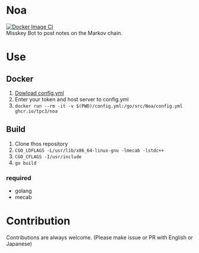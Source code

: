 # Noa
[![Docker Image CI](https://github.com/tpc3/Bocchi-Go/actions/workflows/docker-image.yml/badge.svg)](https://github.com/tpc3/Bocchi-Go/actions/workflows/docker-image.yml)  
Misskey Bot to post notes on the Markov chain.

# Use
## Docker
1. [Dowload config.yml](https://raw.githubusercontent.com/tpc3/Noa/main/config.yml)
2. Enter your token and host server to config.yml
3. `docker run --rm -it -v $(PWD)/config.yml:/go/src/Noa/config.yml ghcr.io/tpc3/noa`

## Build
1. Clone thos repository
2. `CGO_LDFLAGS -L/usr/lib/x86_64-linux-gnu -lmecab -lstdc++`
3. `CGO_CFLAGS -I/usr/include`
4. `go build`

### required
- golang
- mecab

# Contribution
Contributions are always welcome. (Please make issue or PR with English or Japanese)